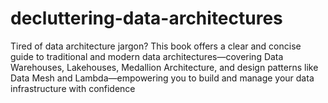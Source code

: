 # decluttering-data-architectures
Tired of data architecture jargon? This book offers a clear and concise guide to traditional and modern data architectures—covering Data Warehouses, Lakehouses, Medallion Architecture, and design patterns like Data Mesh and Lambda—empowering you to build and manage your data infrastructure with confidence
